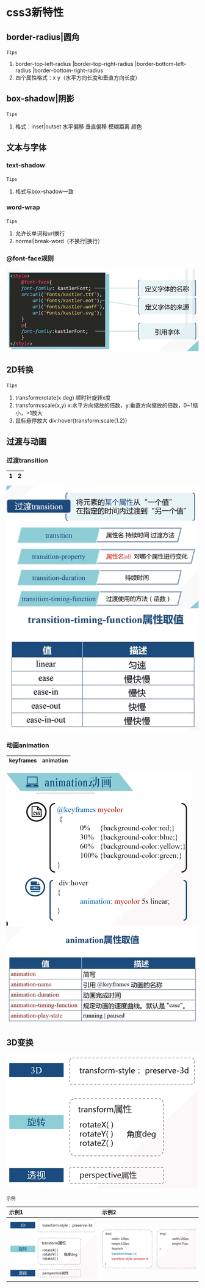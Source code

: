 # css3新特性

## border-radius\|圆角

`Tips`

1. border-top-left-radius \|border-top-right-radius \|border-bottom-left-radius \|border-bottom-right-radius
2. 四个属性格式：x y（水平方向长度和垂直方向长度）

## box-shadow\|阴影

`Tips`

1. 格式：inset\|outset 水平偏移 垂直偏移 模糊距离 颜色

## 文本与字体

### text-shadow

`Tips`

1. 格式与box-shadow一致

### word-wrap

`Tips`

1. 允许长单词和url换行
2. normal\|break-word（不换行\|换行）

### @font-face规则

![font-face](../img/font-face.PNG)

## 2D转换

`Tips`

1. transform:rotate(x deg) 顺时针旋转x度
2. transform:scale(x,y) x:水平方向缩放的倍数，y:垂直方向缩放的倍数，0~1缩小，>1放大
3. 鼠标悬停放大 div:hover{transform:scale(1.2)}

## 过渡与动画

### 过渡transition

|1|2|
|:-|:-|
![transition](../img/transition.PNG)
![timingfun](../img/timingfun.PNG)

### 动画animation

|keyframes|animation|
|:-|:-|
![keyframes](../img/keyframes.PNG)
![animation](../img/animation.PNG)

## 3D变换

![transform3d](../img/transform3d.PNG)

`示例`

|示例1|示例2|
|:-|:-|
|![transform3d](../img/3dexm1.PNG)|![transform3d](../img/3dexm2.PNG)|